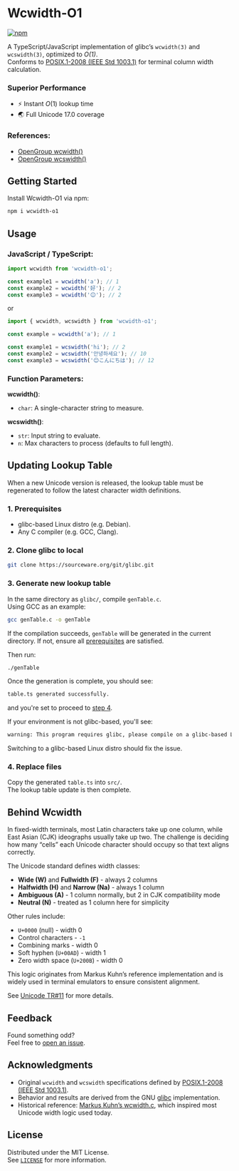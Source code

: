 # Wcwidth-O1

[![npm](https://img.shields.io/npm/v/wcwidth-o1.svg)](https://www.npmjs.com/package/wcwidth-o1)

A TypeScript/JavaScript implementation of glibc’s `wcwidth(3)` and `wcswidth(3)`, optimized to *O(1)*.  
Conforms to [POSIX.1-2008 (IEEE Std 1003.1)](https://pubs.opengroup.org/onlinepubs/9699919799/) for 
terminal column width calculation.

### Superior Performance
- ⚡️ Instant *O*(1) lookup time
- 🌏 Full Unicode 17.0 coverage

### References:
- [OpenGroup wcwidth()](https://pubs.opengroup.org/onlinepubs/9699919799/functions/wcwidth.html)  
- [OpenGroup wcswidth()](https://pubs.opengroup.org/onlinepubs/9699919799/functions/wcswidth.html)


## Getting Started

Install Wcwidth-O1 via npm:

```bash
npm i wcwidth-o1
```


## Usage

<h3>JavaScript / TypeScript:</h3>

```ts
import wcwidth from 'wcwidth-o1';

const example1 = wcwidth('a'); // 1
const example2 = wcwidth('好'); // 2
const example3 = wcwidth('😊'); // 2
```

or

```ts
import { wcwidth, wcswidth } from 'wcwidth-o1';

const example = wcwidth('a'); // 1

const example1 = wcswidth('hi'); // 2
const example2 = wcswidth('안녕하세요'); // 10
const example3 = wcswidth('😊こんにちは'); // 12
```

### Function Parameters:

**wcwidth()**:
- `char`: A single-character string to measure.

**wcswidth()**:
- `str`: Input string to evaluate.
- `n`: Max characters to process (defaults to full length).


## Updating Lookup Table

When a new Unicode version is released, the lookup table must be regenerated to follow the latest character width definitions.

### 1. Prerequisites

- glibc-based Linux distro (e.g. Debian).
- Any C compiler (e.g. GCC, Clang).

### 2. Clone glibc to local

```bash
git clone https://sourceware.org/git/glibc.git
```

### 3. Generate new lookup table

In the same directory as `glibc/`, compile `genTable.c`.  
Using GCC as an example:

```bash
gcc genTable.c -o genTable
```

If the compilation succeeds, `genTable` will be generated in the current directory. If not, ensure all [prerequisites](#1-prerequisites) are satisfied.

Then run:

```bash
./genTable
```

Once the generation is complete, you should see:

```bash
table.ts generated successfully.
```

and you're set to proceed to [step 4](#4-replace-files).

If your environment is not glibc-based, you'll see:

```bash
warning: This program requires glibc, please compile on a glibc-based Linux distro (e.g. Debian).
```

Switching to a glibc-based Linux distro should fix the issue.

### 4. Replace files

Copy the generated `table.ts` into `src/`.  
The lookup table update is then complete.


## Behind Wcwidth

In fixed-width terminals, most Latin characters take up one column, while East 
Asian (CJK) ideographs usually take up two. The challenge is deciding how many 
“cells” each Unicode character should occupy so that text aligns correctly.

The Unicode standard defines width classes:
- **Wide (W)** and **Fullwidth (F)** - always 2 columns  
- **Halfwidth (H)** and **Narrow (Na)** - always 1 column  
- **Ambiguous (A)** - 1 column normally, but 2 in CJK compatibility mode  
- **Neutral (N)** - treated as 1 column here for simplicity  

Other rules include:
- `U+0000` (null) - width 0  
- Control characters - `-1`  
- Combining marks - width 0  
- Soft hyphen (`U+00AD`) - width 1  
- Zero width space (`U+200B`) - width 0  

This logic originates from Markus Kuhn’s reference implementation and is widely 
used in terminal emulators to ensure consistent alignment.

See [Unicode TR#11](http://www.unicode.org/unicode/reports/tr11/) for more details.


## Feedback

Found something odd?  
Feel free to [open an issue](https://github.com/dawsonhuang0/Wcwidth-O1/issues).


## Acknowledgments

- Original `wcwidth` and `wcswidth` specifications defined by [POSIX.1-2008 (IEEE Std 1003.1)](https://pubs.opengroup.org/onlinepubs/9699919799/functions/wcwidth.html).  
- Behavior and results are derived from the GNU [glibc](https://sourceware.org/glibc/) implementation.  
- Historical reference: [Markus Kuhn’s wcwidth.c](http://www.cl.cam.ac.uk/~mgk25/ucs/wcwidth.c), which inspired most Unicode width logic used today.

## License

Distributed under the MIT License.  
See [`LICENSE`](LICENSE) for more information.
